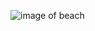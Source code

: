 ![image of beach](https://images.unsplash.com/photo-1414609245224-afa02bfb3fda?ixlib=rb-1.2.1&ixid=MnwxMjA3fDB8MHxwaG90by1wYWdlfHx8fGVufDB8fHx8&auto=format&fit=crop&w=778&q=80)
